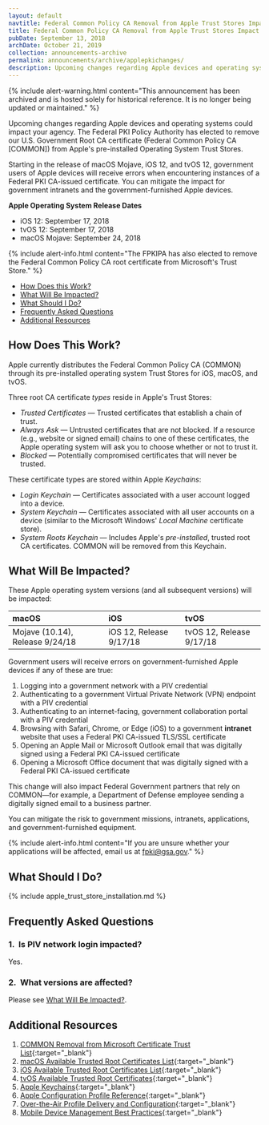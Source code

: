 ```yaml
---
layout: default
navtitle: Federal Common Policy CA Removal from Apple Trust Stores Impact
title: Federal Common Policy CA Removal from Apple Trust Stores Impact
pubDate: September 13, 2018
archDate: October 21, 2019
collection: announcements-archive
permalink: announcements/archive/applepkichanges/
description: Upcoming changes regarding Apple devices and operating systems could impact your agency. The Federal PKI Policy Authority has elected to remove our U.S. Government Root CA certificate (Federal Common Policy CA) from the Apple Operating System Trust Stores.  This change will impact government users of Apple iOS, macOS, and tvOS, starting in **September 2018**. <br><br> This change will cause government users to receive errors when encountering instances of a Federal PKI CA-issued certificate. You can mitigate the impact for government intranets and government-furnished equipment.
---
```


{% include alert-warning.html content="This announcement has been archived and is hosted solely for historical reference. It is no longer being updated or maintained." %}


Upcoming changes regarding Apple devices and operating systems could impact your agency. The Federal PKI Policy Authority has elected to remove our U.S. Government Root CA certificate (Federal Common Policy CA [COMMON]) from Apple's pre-installed Operating System Trust Stores. 

Starting in the release of macOS Mojave, iOS 12, and tvOS 12, government users of Apple devices will receive errors when encountering instances of a Federal PKI CA-issued certificate. You can mitigate the impact for government intranets and the government-furnished Apple devices.

**Apple Operating System Release Dates**
- iOS 12: September 17, 2018
- tvOS 12: September 17, 2018
- macOS Mojave: September 24, 2018

{% include alert-info.html content="The FPKIPA has also elected to remove the Federal Common Policy CA root certificate from Microsoft's Trust Store." %}

- [How Does this Work?](#how-does-this-work)
- [What Will Be Impacted?](#what-will-be-impacted)
- [What Should I Do?](#what-should-i-do)
- [Frequently Asked Questions](#frequently-asked-questions)
- [Additional Resources](#additional-resources)

## How Does This Work?

Apple currently distributes the Federal Common Policy CA (COMMON) through its pre-installed operating system Trust Stores for iOS, macOS, and tvOS. 

Three root CA certificate _types_ reside in Apple's Trust Stores:

- _Trusted Certificates_ &mdash; Trusted certificates that establish a chain of trust.
- _Always Ask_ &mdash; Untrusted certificates that are not blocked. If a resource (e.g., website or signed email) chains to one of these certificates, the Apple operating system will ask you to choose whether or not to trust it.
- _Blocked_ &mdash; Potentially compromised certificates that will never be trusted.

These certificate types are stored within Apple _Keychains_:

- _Login Keychain_ &mdash; Certificates associated with a user account logged into a device.
- _System Keychain_ &mdash; Certificates associated with all user accounts on a device (similar to the Microsoft Windows' _Local Machine_ certificate store). 
- _System Roots Keychain_ &mdash; Includes Apple's _pre-installed_, trusted root CA certificates. COMMON will be removed from this Keychain.
 
## What Will Be Impacted?

These Apple operating system versions (and all subsequent versions) will be impacted:

|**macOS**|**iOS**|**tvOS**|
| :-------- |:-------- |:-------- |
| Mojave (10.14), Release 9/24/18 |	 iOS 12, Release 9/17/18 | tvOS 12, Release 9/17/18 |


Government users will receive errors on government-furnished Apple devices if any of these are true:

1. Logging into a government network with a PIV credential 
2. Authenticating to a government Virtual Private Network (VPN) endpoint with a PIV credential
3. Authenticating to an internet-facing, government collaboration portal with a PIV credential 
4. Browsing with Safari, Chrome, or Edge (iOS) to a government **intranet** website that uses a Federal PKI CA-issued TLS/SSL certificate
5. Opening an Apple Mail or Microsoft Outlook email that was digitally signed using a Federal PKI CA-issued certificate
6. Opening a Microsoft Office document that was digitally signed with a Federal PKI CA-issued certificate

This change will also impact Federal Government partners that rely on COMMON&mdash;for example, a Department of Defense employee sending a digitally signed email to a business partner. 

You can mitigate the risk to government missions, intranets, applications, and government-furnished equipment.

{% include alert-info.html content="If you are unsure whether your applications will be affected, email us at fpki@gsa.gov." %} 

## What Should I Do?
{% include apple_trust_store_installation.md %}

## Frequently Asked Questions

### 1.&nbsp;&nbsp;Is PIV network login impacted?
Yes. 

### 2.&nbsp;&nbsp;What versions are affected?
Please see [What Will Be Impacted?](#what-will-be-impacted). 

## Additional Resources
1. [COMMON Removal from Microsoft Certificate Trust List](https://fpki.idmanagement.gov/archive/mspkichanges/){:target="_blank"}
1. [macOS Available Trusted Root Certificates List](https://support.apple.com/en-us/HT202858){:target="_blank"}
1. [iOS Available Trusted Root Certificates List](https://support.apple.com/en-us/HT204132){:target="_blank"}
1. [tvOS Available Trusted Root Certificates](https://support.apple.com/en-us/HT207231){:target="_blank"}
1. [Apple Keychains](https://developer.apple.com/documentation/security/keychain_services){:target="_blank"}
1. [Apple Configuration Profile Reference](https://developer.apple.com/library/content/featuredarticles/iPhoneConfigurationProfileRef/Introduction/Introduction.html){:target="_blank"}
1. [Over-the-Air Profile Delivery and Configuration](https://developer.apple.com/library/archive/documentation/NetworkingInternet/Conceptual/iPhoneOTAConfiguration/Introduction/Introduction.html#//apple_ref/doc/uid/TP40009505){:target="_blank"}
1. [Mobile Device Management Best Practices](https://developer.apple.com/library/archive/documentation/Miscellaneous/Reference/MobileDeviceManagementProtocolRef/6-MDM_Best_Practices/MDM_Best_Practices.html#//apple_ref/doc/uid/TP40017387-CH5-SW2){:target="_blank"}
